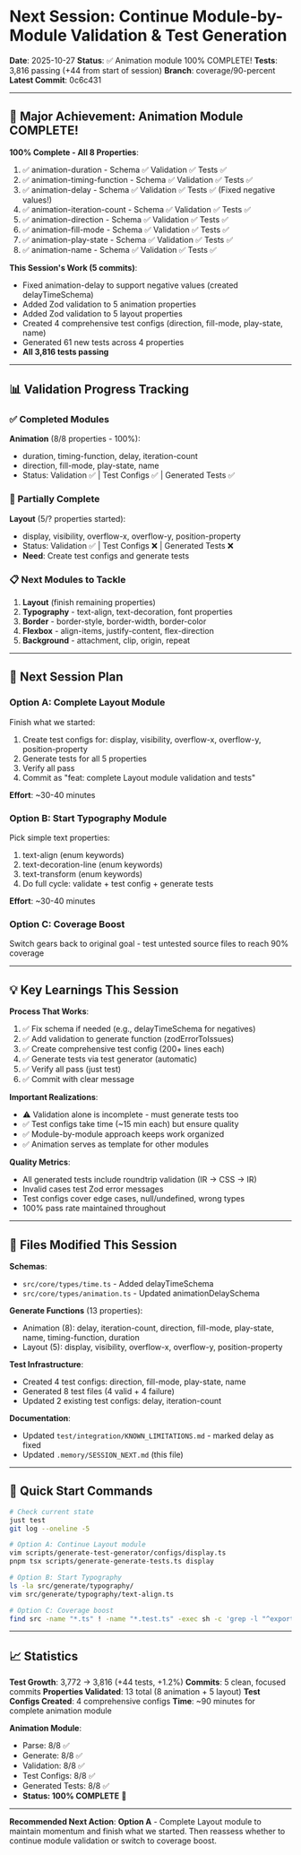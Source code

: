 # Next Session: Continue Module-by-Module Validation & Test Generation

**Date**: 2025-10-27
**Status**: ✅ Animation module 100% COMPLETE! 
**Tests**: 3,816 passing (+44 from start of session)
**Branch**: coverage/90-percent
**Latest Commit**: 0c6c431

---

## 🎉 Major Achievement: Animation Module COMPLETE!

**100% Complete - All 8 Properties**:
1. ✅ animation-duration - Schema ✅ Validation ✅ Tests ✅
2. ✅ animation-timing-function - Schema ✅ Validation ✅ Tests ✅
3. ✅ animation-delay - Schema ✅ Validation ✅ Tests ✅ (Fixed negative values!)
4. ✅ animation-iteration-count - Schema ✅ Validation ✅ Tests ✅
5. ✅ animation-direction - Schema ✅ Validation ✅ Tests ✅
6. ✅ animation-fill-mode - Schema ✅ Validation ✅ Tests ✅
7. ✅ animation-play-state - Schema ✅ Validation ✅ Tests ✅
8. ✅ animation-name - Schema ✅ Validation ✅ Tests ✅

**This Session's Work (5 commits)**:
- Fixed animation-delay to support negative values (created delayTimeSchema)
- Added Zod validation to 5 animation properties
- Added Zod validation to 5 layout properties  
- Created 4 comprehensive test configs (direction, fill-mode, play-state, name)
- Generated 61 new tests across 4 properties
- **All 3,816 tests passing**

---

## 📊 Validation Progress Tracking

### ✅ Completed Modules
**Animation** (8/8 properties - 100%):
- duration, timing-function, delay, iteration-count
- direction, fill-mode, play-state, name
- Status: Validation ✅ | Test Configs ✅ | Generated Tests ✅

### 🚧 Partially Complete
**Layout** (5/? properties started):
- display, visibility, overflow-x, overflow-y, position-property
- Status: Validation ✅ | Test Configs ❌ | Generated Tests ❌
- **Need**: Create test configs and generate tests

### 📋 Next Modules to Tackle
1. **Layout** (finish remaining properties)
2. **Typography** - text-align, text-decoration, font properties
3. **Border** - border-style, border-width, border-color
4. **Flexbox** - align-items, justify-content, flex-direction
5. **Background** - attachment, clip, origin, repeat

---

## 🎯 Next Session Plan

### Option A: Complete Layout Module
Finish what we started:
1. Create test configs for: display, visibility, overflow-x, overflow-y, position-property
2. Generate tests for all 5 properties
3. Verify all pass
4. Commit as "feat: complete Layout module validation and tests"

**Effort**: ~30-40 minutes

### Option B: Start Typography Module  
Pick simple text properties:
1. text-align (enum keywords)
2. text-decoration-line (enum keywords)
3. text-transform (enum keywords)
4. Do full cycle: validate + test config + generate tests

**Effort**: ~30-40 minutes

### Option C: Coverage Boost
Switch gears back to original goal - test untested source files to reach 90% coverage

---

## 💡 Key Learnings This Session

**Process That Works**:
1. ✅ Fix schema if needed (e.g., delayTimeSchema for negatives)
2. ✅ Add validation to generate function (zodErrorToIssues)
3. ✅ Create comprehensive test config (200+ lines each)
4. ✅ Generate tests via test generator (automatic)
5. ✅ Verify all pass (just test)
6. ✅ Commit with clear message

**Important Realizations**:
- ⚠️ Validation alone is incomplete - must generate tests too
- ✅ Test configs take time (~15 min each) but ensure quality
- ✅ Module-by-module approach keeps work organized
- ✅ Animation serves as template for other modules

**Quality Metrics**:
- All generated tests include roundtrip validation (IR → CSS → IR)
- Invalid cases test Zod error messages
- Test configs cover edge cases, null/undefined, wrong types
- 100% pass rate maintained throughout

---

## 📂 Files Modified This Session

**Schemas**:
- `src/core/types/time.ts` - Added delayTimeSchema
- `src/core/types/animation.ts` - Updated animationDelaySchema

**Generate Functions** (13 properties):
- Animation (8): delay, iteration-count, direction, fill-mode, play-state, name, timing-function, duration
- Layout (5): display, visibility, overflow-x, overflow-y, position-property

**Test Infrastructure**:
- Created 4 test configs: direction, fill-mode, play-state, name
- Generated 8 test files (4 valid + 4 failure)
- Updated 2 existing test configs: delay, iteration-count

**Documentation**:
- Updated `test/integration/KNOWN_LIMITATIONS.md` - marked delay as fixed
- Updated `.memory/SESSION_NEXT.md` (this file)

---

## 🚀 Quick Start Commands

```bash
# Check current state
just test
git log --oneline -5

# Option A: Continue Layout module
vim scripts/generate-test-generator/configs/display.ts
pnpm tsx scripts/generate-generate-tests.ts display

# Option B: Start Typography
ls -la src/generate/typography/
vim src/generate/typography/text-align.ts

# Option C: Coverage boost
find src -name "*.ts" ! -name "*.test.ts" -exec sh -c 'grep -l "^export" {} && [ ! -f "$(dirname {})/$(basename {} .ts).test.ts" ]' \;
```

---

## 📈 Statistics

**Test Growth**: 3,772 → 3,816 (+44 tests, +1.2%)
**Commits**: 5 clean, focused commits
**Properties Validated**: 13 total (8 animation + 5 layout)
**Test Configs Created**: 4 comprehensive configs
**Time**: ~90 minutes for complete animation module

**Animation Module**:
- Parse: 8/8 ✅
- Generate: 8/8 ✅  
- Validation: 8/8 ✅
- Test Configs: 8/8 ✅
- Generated Tests: 8/8 ✅
- **Status: 100% COMPLETE** 🎉

---

**Recommended Next Action**: **Option A** - Complete Layout module to maintain momentum and finish what we started. Then reassess whether to continue module validation or switch to coverage boost.
